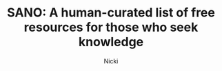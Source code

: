 ---
title: "SANO: A human-curated list of free resources for those who seek knowledge"
url: https://startat.nitallica.org
author: Nicki
---